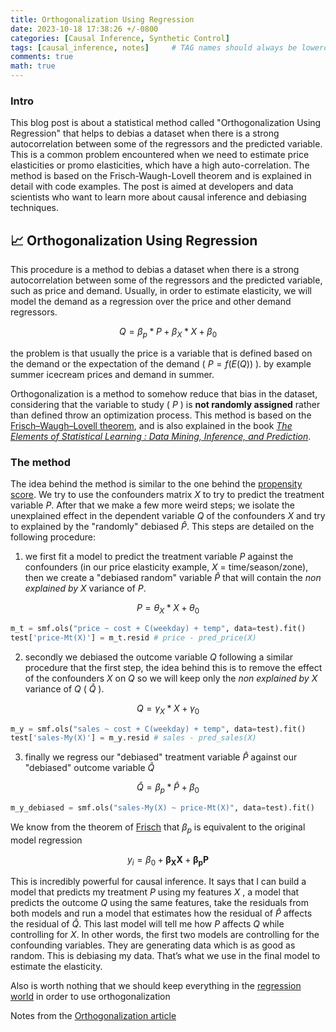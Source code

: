 ```yaml
---
title: Orthogonalization Using Regression
date: 2023-10-18 17:38:26 +/-0800
categories: [Causal Inference, Synthetic Control]
tags: [causal_inference, notes]     # TAG names should always be lowercase
comments: true
math: true
---
```


### Intro 

This blog post is about a statistical method called "Orthogonalization Using Regression" that helps to debias a dataset when there is a strong autocorrelation between some of the regressors and the predicted variable. This is a common problem encountered when we need to estimate price elasticities or promo elasticities, which have a high auto-correlation. The method is based on the Frisch-Waugh-Lovell theorem and is explained in detail with code examples. The post is aimed at developers and data scientists who want to learn more about causal inference and debiasing techniques.

## 📈 Orthogonalization Using Regression

This procedure is a method to debias a dataset when there is a strong autocorrelation between some of the regressors and the predicted variable, such as price and demand. Usually, in order to estimate elasticity, we will model the demand as a regression over the price and other demand regressors. 

$$Q = \beta_p * P + \beta_X*X + \beta_0$$

the problem is that usually the price is a variable that is defined based on the demand or the expectation of the demand ( $P =f(E(Q))$ ). by example summer icecream prices and demand in summer. 

Orthogonalization is a method to somehow reduce that bias in the dataset, considering that the variable to study ( $P$ ) is **not randomly assigned** rather than defined throw an optimization process. This method is based on the [Frisch–Waugh–Lovell theorem][2], and is also explained in the book [*The Elements of Statistical Learning : Data Mining, Inference, and Prediction*][3]. 

### The method 

The idea behind the method is similar to the one behind the [propensity score][4]. We try to use the confounders matrix $X$ to try to predict the treatment variable $P$. After that we make a few more weird steps; we isolate the unexplained effect in the dependent variable $Q$ of the confounders $X$ and try to explained by the "randomly" debiased $\hat{P}$. This steps are detailed on the following procedure:

1. we first fit a model to predict the treatment variable $P$ against the confounders (in our price elasticity example, $X$ = time/season/zone), then we create a "debiased random" variable $\hat{P}$ that will contain the *non explained by X* variance of $P$. 

$$P = \theta_X*X + \theta_0$$

```python 
m_t = smf.ols("price ~ cost + C(weekday) + temp", data=test).fit()
test['price-Mt(X)'] = m_t.resid # price - pred_price(X)
```

2. secondly we debiased the outcome variable $Q$ following a similar procedure that the first step, the idea behind this is to remove the effect of the confounders $X$ on $Q$ so we will keep only the _non explained by X_ variance of $Q$ ( $\hat{Q}$ ).

$$Q = \gamma_X*X + \gamma_0$$

```python 
m_y = smf.ols("sales ~ cost + C(weekday) + temp", data=test).fit()
test['sales-My(X)'] = m_y.resid # sales - pred_sales(X)
```

3. finally we regress our "debiased" treatment variable $\hat{P}$ against our "debiased" outcome variable $\hat{Q}$

$$\hat{Q} = \beta_p *\hat{P} + \beta_0 $$
```python 
m_y_debiased = smf.ols("sales-My(X) ~ price-Mt(X)", data=test).fit()
```

We know from the theorem of [Frisch][2] that $\beta_p$ is equivalent to the original model regression

$$y_i = \beta_0 + \pmb{\beta_X X} + \pmb{\beta_p P} $$

This is incredibly powerful for causal inference. It says that I can build a model that predicts my treatment $P$ using my features $X$ , a model that predicts the outcome $Q$ using the same features, take the residuals from both models and run a model that estimates how the residual of $\hat{P}$  affects the residual of $\hat{Q}$. This last model will tell me how $P$ affects $Q$  while controlling for $X$. In other words, the first two models are controlling for the confounding variables. They are generating data which is as good as random. This is debiasing my data. That’s what we use in the final model to estimate the elasticity.

Also is worth nothing that we should keep everything in the [regression world][5] in order to use orthogonalization

Notes from the [Orthogonalization article][1]

[Comment]: References 
[1]: <https://matheusfacure.github.io/python-causality-handbook/Debiasing-with-Orthogonalization.html#linear-regression-reborn>
[2]: <https://en.wikipedia.org/wiki/Frisch%E2%80%93Waugh%E2%80%93Lovell_theorem>
[3]: <https://hastie.su.domains/Papers/ESLII.pdf#page=71>
[4]: <https://mixtape.scunning.com/05-matching_and_subclassification#propensity-score-methods>
[5]: <https://matheusfacure.github.io/python-causality-handbook/Debiasing-with-Orthogonalization.html#key-ideas:~:text=Finally%2C%20before%20we,run%20the%20risk%3F>

